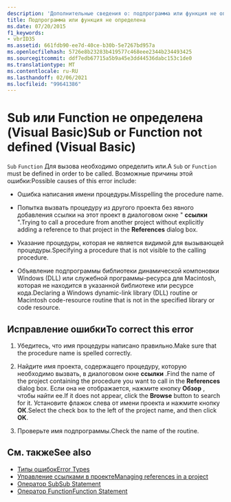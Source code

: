 ```yaml
---
description: 'Дополнительные сведения о: подпрограмма или функция не определена (Visual Basic)'
title: Подпрограмма или функция не определена
ms.date: 07/20/2015
f1_keywords:
- vbrID35
ms.assetid: 661fdb90-ee7d-40ce-b30b-5e7267bd957a
ms.openlocfilehash: 5726e8b23283b419577c468eee2344b234493425
ms.sourcegitcommit: ddf7edb67715a5b9a45e3dd44536dabc153c1de0
ms.translationtype: MT
ms.contentlocale: ru-RU
ms.lasthandoff: 02/06/2021
ms.locfileid: "99641386"
---
```

# <a name="sub-or-function-not-defined-visual-basic"></a><span data-ttu-id="d8b5d-103">Sub или Function не определена (Visual Basic)</span><span class="sxs-lookup"><span data-stu-id="d8b5d-103">Sub or Function not defined (Visual Basic)</span></span>

<span data-ttu-id="d8b5d-104">`Sub` `Function` Для вызова необходимо определить или.</span><span class="sxs-lookup"><span data-stu-id="d8b5d-104">A `Sub` or `Function` must be defined in order to be called.</span></span> <span data-ttu-id="d8b5d-105">Возможные причины этой ошибки:</span><span class="sxs-lookup"><span data-stu-id="d8b5d-105">Possible causes of this error include:</span></span>  
  
- <span data-ttu-id="d8b5d-106">Ошибка написания имени процедуры.</span><span class="sxs-lookup"><span data-stu-id="d8b5d-106">Misspelling the procedure name.</span></span>  
  
- <span data-ttu-id="d8b5d-107">Попытка вызвать процедуру из другого проекта без явного добавления ссылки на этот проект в диалоговом окне " **ссылки** ".</span><span class="sxs-lookup"><span data-stu-id="d8b5d-107">Trying to call a procedure from another project without explicitly adding a reference to that project in the **References** dialog box.</span></span>  
  
- <span data-ttu-id="d8b5d-108">Указание процедуры, которая не является видимой для вызывающей процедуры.</span><span class="sxs-lookup"><span data-stu-id="d8b5d-108">Specifying a procedure that is not visible to the calling procedure.</span></span>  
  
- <span data-ttu-id="d8b5d-109">Объявление подпрограммы библиотеки динамической компоновки Windows (DLL) или служебной программы-ресурса для Macintosh, которая не находится в указанной библиотеке или ресурсе кода.</span><span class="sxs-lookup"><span data-stu-id="d8b5d-109">Declaring a Windows dynamic-link library (DLL) routine or Macintosh code-resource routine that is not in the specified library or code resource.</span></span>  
  
## <a name="to-correct-this-error"></a><span data-ttu-id="d8b5d-110">Исправление ошибки</span><span class="sxs-lookup"><span data-stu-id="d8b5d-110">To correct this error</span></span>  
  
1. <span data-ttu-id="d8b5d-111">Убедитесь, что имя процедуры написано правильно.</span><span class="sxs-lookup"><span data-stu-id="d8b5d-111">Make sure that the procedure name is spelled correctly.</span></span>  
  
2. <span data-ttu-id="d8b5d-112">Найдите имя проекта, содержащего процедуру, которую необходимо вызвать, в диалоговом окне **ссылки** .</span><span class="sxs-lookup"><span data-stu-id="d8b5d-112">Find the name of the project containing the procedure you want to call in the **References** dialog box.</span></span> <span data-ttu-id="d8b5d-113">Если она не отображается, нажмите кнопку **Обзор** , чтобы найти ее.</span><span class="sxs-lookup"><span data-stu-id="d8b5d-113">If it does not appear, click the **Browse** button to search for it.</span></span> <span data-ttu-id="d8b5d-114">Установите флажок слева от имени проекта и нажмите кнопку **ОК**.</span><span class="sxs-lookup"><span data-stu-id="d8b5d-114">Select the check box to the left of the project name, and then click **OK**.</span></span>  
  
3. <span data-ttu-id="d8b5d-115">Проверьте имя подпрограммы.</span><span class="sxs-lookup"><span data-stu-id="d8b5d-115">Check the name of the routine.</span></span>  
  
## <a name="see-also"></a><span data-ttu-id="d8b5d-116">См. также</span><span class="sxs-lookup"><span data-stu-id="d8b5d-116">See also</span></span>

- [<span data-ttu-id="d8b5d-117">Типы ошибок</span><span class="sxs-lookup"><span data-stu-id="d8b5d-117">Error Types</span></span>](../../programming-guide/language-features/error-types.md)
- [<span data-ttu-id="d8b5d-118">Управление ссылками в проекте</span><span class="sxs-lookup"><span data-stu-id="d8b5d-118">Managing references in a project</span></span>](/visualstudio/ide/managing-references-in-a-project)
- [<span data-ttu-id="d8b5d-119">Оператор Sub</span><span class="sxs-lookup"><span data-stu-id="d8b5d-119">Sub Statement</span></span>](../statements/sub-statement.md)
- [<span data-ttu-id="d8b5d-120">Оператор Function</span><span class="sxs-lookup"><span data-stu-id="d8b5d-120">Function Statement</span></span>](../statements/function-statement.md)
